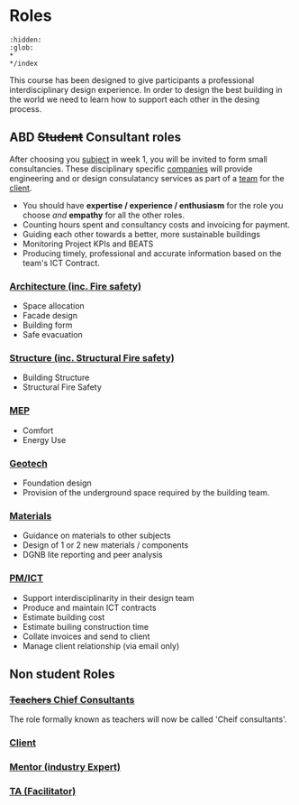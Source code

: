 # Roles
```{toctree}
:hidden:
:glob:
*
*/index
```
This course has been designed to give participants a professional interdisciplinary design experience. In order to design the best building in the world we need to learn how to support each other in the desing process. 

## ABD ~~Student~~ Consultant roles
After choosing you [subject](../Subjects) in week 1, you will be invited to form small consultancies. These disciplinary specific [companies](Company.md) will provide engineering and or design consulatancy services as part of a [team](Team.md) for the [client](Client.md).

* You should have **expertise / experience / enthusiasm** for the role you choose *and* **empathy** for all the other roles.
* Counting hours spent and consultancy costs and invoicing for payment.
* Guiding each other towards a better, more sustainable buildings
* Monitoring Project KPIs and BEATS
* Producing timely, professional and accurate information based on the team's ICT Contract.

### [Architecture (inc. Fire safety)](Architecture)
* Space allocation
* Facade design
* Building form
* Safe evacuation

### [Structure  (inc. Structural Fire safety)](Structure)
* Building Structure
* Structural Fire Safety

### [MEP](MEP)
* Comfort
* Energy Use
  
### [Geotech](Geotech)
* Foundation design
* Provision of the underground space required by the building team.
  
### [Materials](Materials)
* Guidance on materials to other subjects
* Design of 1 or 2 new materials / components
* DGNB lite reporting and peer analysis

### [PM/ICT](PM-ICT)
* Support interdisciplinarity in their design team
* Produce and maintain ICT contracts
* Estimate building cost
* Estimate builing construction time
* Collate invoices and send to client
* Manage client relationship (via email only)

## Non student Roles

### [~~Teachers~~ Chief Consultants](Teacher.md)
The role formally known as teachers will now be called 'Cheif consultants'.
### [Client](Client.md)
### [Mentor (industry Expert)](Mentor.md)
### [TA (Facilitator)](TA.md)

<!-- 2025 

Arch

Structure
 structural safety and integrity
Mep


Geotechnical
 Responsible for the design of the foundations and provision of the underground space required by the building team.
Materials

PM
 costs
 schedule
 it/ bio confirmance


--->
